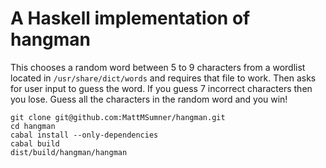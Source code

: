 # A Haskell implementation of hangman

This chooses a random word between 5 to 9 characters from a wordlist located in
`/usr/share/dict/words` and requires that file to work. Then asks for user input
to guess the word. If you guess 7 incorrect characters then you lose. Guess all
the characters in the random word and you win!

```
git clone git@github.com:MattMSumner/hangman.git
cd hangman
cabal install --only-dependencies
cabal build
dist/build/hangman/hangman
```
